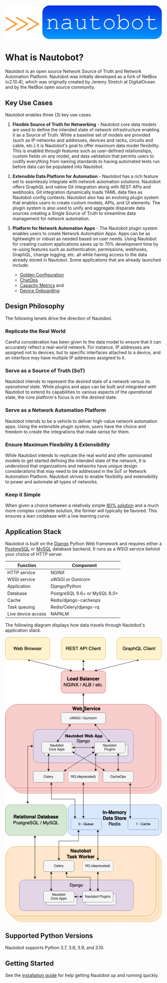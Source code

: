 ![Nautobot](nautobot_logo.svg "Nautobot logo")

# What is Nautobot?

Nautobot is an open source Network Source of Truth and Network Automation Platform. Nautobot was initially developed as a fork of NetBox (v2.10.4), which was originally created by Jeremy Stretch at DigitalOcean and by the NetBox open source community.

## Key Use Cases

Nautobot enables three (3) key use cases.

1. **Flexible Source of Truth for Networking** - Nautobot core data models are used to define the intended state of network infrastructure enabling it as a Source of Truth. While a baseline set of models are provided (such as IP networks and addresses, devices and racks, circuits and cable, etc.) it is Nautobot's goal to offer maximum data model flexibility. This is enabled through features such as user-defined relationships, custom fields on any model, and data validation that permits users to codify everything from naming standards to having automated tests run before data can be populated into Nautobot.

2. **Extensible Data Platform for Automation** - Nautobot has a rich feature set to seamlessly integrate with network automation solutions.  Nautobot offers GraphQL and native Git integration along with REST APIs and webhooks.  Git integration dynamically loads YAML data files as Nautobot config contexts.  Nautobot also has an evolving plugin system that enables users to create custom models, APIs, and UI elements.  The plugin system is also used to unify and aggregate disparate data sources creating a Single Source of Truth to streamline data management for network automation.

3. **Platform for Network Automation Apps** - The Nautobot plugin system enables users to create Network Automation Apps.  Apps can be as lightweight or robust as needed based on user needs.  Using Nautobot for creating custom applications saves up to 70% development time by re-using features such as authentication, permissions, webhooks, GraphQL, change logging, etc. all while having access to the data already stored in Nautobot. Some applications that are already launched include:

      * [Golden Configuration](https://github.com/nautobot/nautobot-plugin-golden-config)
      * [ChatOps](https://github.com/nautobot/nautobot-plugin-chatops)
      * [Capacity Metrics](https://github.com/nautobot/nautobot-plugin-capacity-metrics) and
      * [Device Onboarding](https://github.com/nautobot/nautobot-plugin-device-onboarding)

## Design Philosophy

The following tenets drive the direction of Nautobot.

### Replicate the Real World

Careful consideration has been given to the data model to ensure that it can accurately reflect a real-world network. For instance, IP addresses are assigned not to devices, but to specific interfaces attached to a device, and an interface may have multiple IP addresses assigned to it.

### Serve as a Source of Truth (SoT)

Nautobot intends to represent the _desired_ state of a network versus its _operational_ state. While plugins and apps can be built and integrated with Nautobot to extend its capabilities to various aspects of the _operational_ state, the core platform's focus is on the _desired_ state.

### Serve as a Network Automation Platform

Nautobot intends to be a vehicle to deliver high-value network automation apps.  Using the extensible plugin system, users have the choice and freedom to create the integrations that make sense for them.

### Ensure Maximum Flexibility & Extensibility

While Nautobot intends to replicate the real world and offer opinionated models to get started defining the intended state of the network, it is understood that organizations and networks have unique design considerations that may need to be addressed in the SoT or Network Automation Platform.  Nautobot strives to enable flexibility and extensibility to power and automate all types of networks.

### Keep it Simple

When given a choice between a relatively simple [80% solution](https://en.wikipedia.org/wiki/Pareto_principle) and a much more complex complete solution, the former will typically be favored. This ensures a lean codebase with a low learning curve.

## Application Stack

Nautobot is built on the [Django](https://djangoproject.com/) Python Web framework and requires either a [PostgreSQL](https://www.postgresql.org/) or [MySQL](https://www.mysql.com) database backend. It runs as a WSGI service behind your choice of HTTP server.

| Function           | Component                       |
|--------------------|---------------------------------|
| HTTP service       | NGINX                           |
| WSGI service       | uWSGI or Gunicorn               |
| Application        | Django/Python                   |
| Database           | PostgreSQL 9.6+ or MySQL 8.0+   |
| Cache              | Redis/django-cacheops           |
| Task queuing       | Redis/Celery/django-rq          |
| Live device access | NAPALM                          |

The following diagram displays how data travels through Nautobot's application stack.

![Application stack diagram](./media/nautobot_application_stack_low_level.png "Application stack diagram")

## Supported Python Versions

Nautobot supports Python 3.7, 3.8, 3.9, and 3.10.

## Getting Started

See the [installation guide](installation/index.md) for help getting Nautobot up and running quickly.
